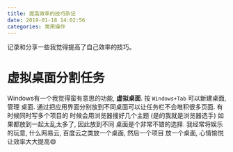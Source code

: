 ```yaml
---
title: 提高效率的技巧杂记
date: 2019-01-18 14:02:56
categories: 常用操作
---
```


记录和分享一些我觉得提高了自己效率的技巧。

# 虚拟桌面分割任务

Windows有一个我觉得蛮有意思的功能, **虚拟桌面**. 按 `Windows+Tab` 可以新建桌面, 管理
桌面. 通过把应用界面分别放到不同桌面可以让任务栏不会堆积很多页面. 有时候同时写多个项目的
时候会用浏览器搜好几个主题 (是的我就是浏览器选手) 如果都放到一起太乱太多了, 因此放到不同
桌面是个非常不错的选择. 我经常将娱乐的玩意, 什么网易云, 百度云之类放一个桌面, 然后一个项目
放一个桌面, 心情愉悦让效率大大提高:smile:

<!-- TODO -->